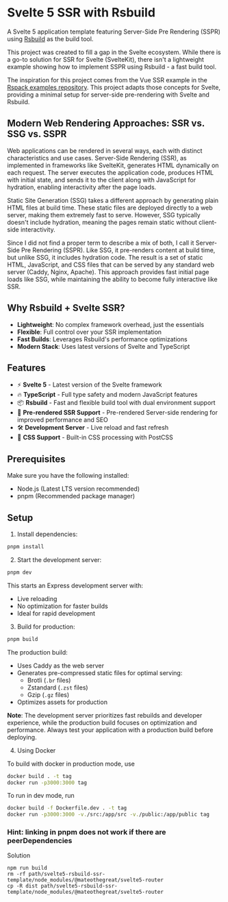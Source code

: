 # Svelte 5 SSR with Rsbuild

A Svelte 5 application template featuring Server-Side Pre Rendering (SSPR) using [Rsbuild](https://rsbuild.dev/) as the build tool.

This project was created to fill a gap in the Svelte ecosystem. While there is a go-to solution for SSR for Svelte (SvelteKit), there isn't a lightweight example showing how to implement SSPR using Rsbuild - a fast build tool.

The inspiration for this project comes from the Vue SSR example in the [Rspack examples repository](https://github.com/rspack-contrib/rspack-examples/blob/main/rsbuild/ssr-express/prod-server.mjs). This project adapts those concepts for Svelte, providing a minimal setup for server-side pre-rendering with Svelte and Rsbuild.

## Modern Web Rendering Approaches: SSR vs. SSG vs. SSPR

Web applications can be rendered in several ways, each with distinct characteristics and use cases. Server-Side Rendering (SSR), as implemented in frameworks like SvelteKit, generates HTML dynamically on each request. The server executes the application code, produces HTML with initial state, and sends it to the client along with JavaScript for hydration, enabling interactivity after the page loads.

Static Site Generation (SSG) takes a different approach by generating plain HTML files at build time. These static files are deployed directly to a web server, making them extremely fast to serve. However, SSG typically doesn't include hydration, meaning the pages remain static without client-side interactivity.

Since I did not find a proper term to describe a mix of both, I call it Server-Side Pre Rendering (SSPR). Like SSG, it pre-renders content at build time, but unlike SSG, it includes hydration code. The result is a set of static HTML, JavaScript, and CSS files that can be served by any standard web server (Caddy, Nginx, Apache). This approach provides fast initial page loads like SSG, while maintaining the ability to become fully interactive like SSR.

## Why Rsbuild + Svelte SSR?

- **Lightweight**: No complex framework overhead, just the essentials
- **Flexible**: Full control over your SSR implementation
- **Fast Builds**: Leverages Rsbuild's performance optimizations
- **Modern Stack**: Uses latest versions of Svelte and TypeScript

## Features

- ⚡️ **Svelte 5** - Latest version of the Svelte framework
- 🔥 **TypeScript** - Full type safety and modern JavaScript features
- 📦 **Rsbuild** - Fast and flexible build tool with dual environment support
- 🎯 **Pre-rendered SSR Support** - Pre-rendered Server-side rendering for improved performance and SEO
- 🛠️ **Development Server** - Live reload and fast refresh
- 🎨 **CSS Support** - Built-in CSS processing with PostCSS

## Prerequisites

Make sure you have the following installed:
- Node.js (Latest LTS version recommended)
- pnpm (Recommended package manager)

## Setup

1. Install dependencies:
```bash
pnpm install
```

2. Start the development server:
```bash
pnpm dev
```
This starts an Express development server with:
- Live reloading
- No optimization for faster builds
- Ideal for rapid development

3. Build for production:
```bash
pnpm build
```
The production build:
- Uses Caddy as the web server
- Generates pre-compressed static files for optimal serving:
    - Brotli (`.br` files)
    - Zstandard (`.zst` files)
    - Gzip (`.gz` files)
- Optimizes assets for production

**Note**: The development server prioritizes fast rebuilds and developer experience, while the production build focuses on optimization and performance. Always test your application with a production build before deploying.

4. Using Docker

To build with docker in production mode, use

```bash
docker build . -t tag
docker run -p3000:3000 tag
```

To run in dev mode, run

```bash
docker build -f Dockerfile.dev . -t tag
docker run -p3000:3000 -v./src:/app/src -v./public:/app/public tag
```

### Hint: linking in pnpm does not work if there are peerDependencies

Solution

```
npm run build 
rm -rf path/svelte5-rsbuild-ssr-template/node_modules/@mateothegreat/svelte5-router
cp -R dist path/svelte5-rsbuild-ssr-template/node_modules/@mateothegreat/svelte5-router
```